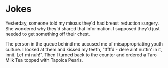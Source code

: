 # Jokes

Yesterday, someone told my missus they'd had breast reduction surgery. She wondered why they'd shared that information. I supposed they'd just needed to get something off their chest.

The person in the queue behind me accused me of misappropriating youth culture. I looked at them and kissed my teeth, "tffffd - dere aint nuttin' in it, innit. Lef mi nuh!". Then I turned back to the counter and ordered a Taro Milk Tea topped with Tapoica Pearls.

&nbsp;
